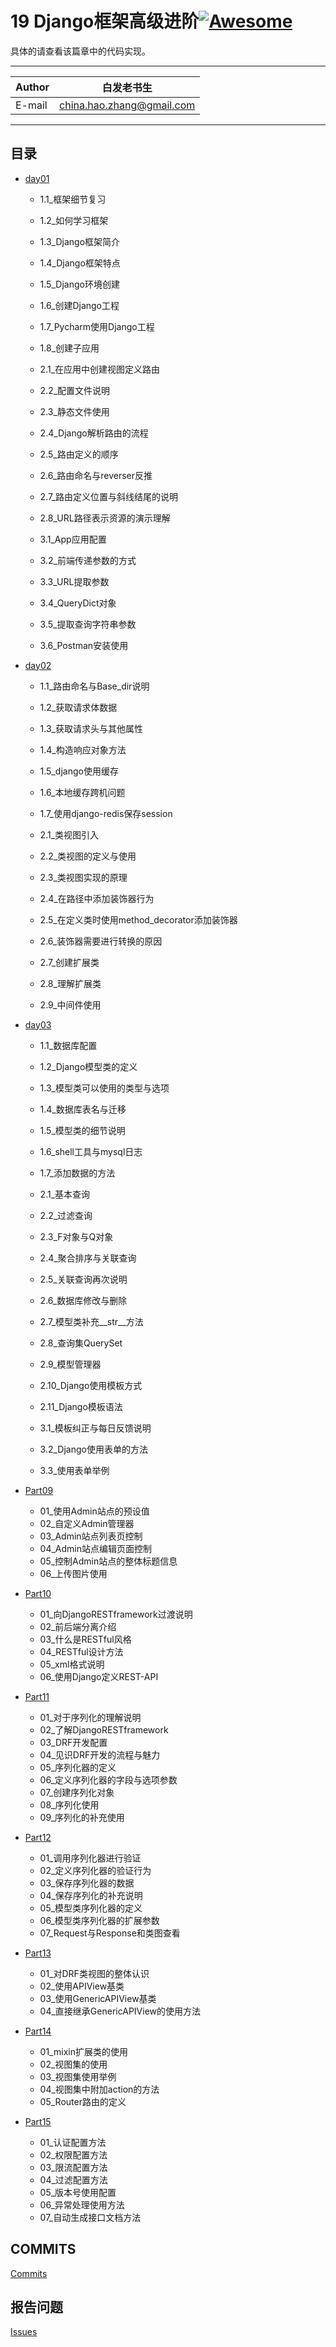 # 19 Django框架高级进阶[![Awesome](https://cdn.rawgit.com/sindresorhus/awesome/d7305f38d29fed78fa85652e3a63e154dd8e8829/media/badge.svg)](https://github.com/sindresorhus/awesome)

具体的请查看该篇章中的代码实现。
****
	
|Author|白发老书生|
|---|---
|E-mail|china.hao.zhang@gmail.com

****


<h2 id="catalog">目录</h2>

* [day01](#day01)
    * 1.1_框架细节复习
    * 1.2_如何学习框架
    * 1.3_Django框架简介
    * 1.4_Django框架特点
    * 1.5_Django环境创建
    * 1.6_创建Django工程
    * 1.7_Pycharm使用Django工程
    * 1.8_创建子应用
   

    * 2.1_在应用中创建视图定义路由
    * 2.2_配置文件说明
    * 2.3_静态文件使用
    * 2.4_Django解析路由的流程
    * 2.5_路由定义的顺序
    * 2.6_路由命名与reverser反推
    * 2.7_路由定义位置与斜线结尾的说明
    * 2.8_URL路径表示资源的演示理解
    

    * 3.1_App应用配置
    * 3.2_前端传递参数的方式
    * 3.3_URL提取参数
    * 3.4_QueryDict对象
    * 3.5_提取查询字符串参数
    * 3.6_Postman安装使用
    

    
* [day02](#day02)
    * 1.1_路由命名与Base_dir说明
    * 1.2_获取请求体数据
    * 1.3_获取请求头与其他属性
    * 1.4_构造响应对象方法
    * 1.5_django使用缓存
    * 1.6_本地缓存跨机问题
    * 1.7_使用django-redis保存session
    

    * 2.1_类视图引入
    * 2.2_类视图的定义与使用
    * 2.3_类视图实现的原理
    * 2.4_在路径中添加装饰器行为
    * 2.5_在定义类时使用method_decorator添加装饰器
    * 2.6_装饰器需要进行转换的原因
    * 2.7_创建扩展类
    * 2.8_理解扩展类
    * 2.9_中间件使用

 

* [day03](#day03)

   * 1.1_数据库配置
   * 1.2_Django模型类的定义
   * 1.3_模型类可以使用的类型与选项
   * 1.4_数据库表名与迁移
   * 1.5_模型类的细节说明
   * 1.6_shell工具与mysql日志
   * 1.7_添加数据的方法
   
    * 2.1_基本查询
    * 2.2_过滤查询
    * 2.3_F对象与Q对象
    * 2.4_聚合排序与关联查询
    * 2.5_关联查询再次说明
    * 2.6_数据库修改与删除
    * 2.7_模型类补充__str__方法
    * 2.8_查询集QuerySet
    * 2.9_模型管理器
    * 2.10_Django使用模板方式
    * 2.11_Django模板语法
    
    * 3.1_模板纠正与每日反馈说明
    * 3.2_Django使用表单的方法
    * 3.3_使用表单举例

* [Part09](#Part09)
    * 01_使用Admin站点的预设值
    * 02_自定义Admin管理器
    * 03_Admin站点列表页控制
    * 04_Admin站点编辑页面控制
    * 05_控制Admin站点的整体标题信息
    * 06_上传图片使用
    

* [Part10](#Part10)
    * 01_向DjangoRESTframework过渡说明
    * 02_前后端分离介绍
    * 03_什么是RESTful风格
    * 04_RESTful设计方法
    * 05_xml格式说明
    * 06_使用Django定义REST-API

* [Part11](#Part11)
    * 01_对于序列化的理解说明
    * 02_了解DjangoRESTframework
    * 03_DRF开发配置
    * 04_见识DRF开发的流程与魅力
    * 05_序列化器的定义
    * 06_定义序列化器的字段与选项参数
    * 07_创建序列化对象
    * 08_序列化使用
    * 09_序列化的补充使用

* [Part12](#Part12)
    * 01_调用序列化器进行验证
    * 02_定义序列化器的验证行为
    * 03_保存序列化器的数据
    * 04_保存序列化的补充说明
    * 05_模型类序列化器的定义
    * 06_模型类序列化器的扩展参数
    * 07_Request与Response和类图查看
    

* [Part13](#Part13)
    * 01_对DRF类视图的整体认识
    * 02_使用APIView基类
    * 03_使用GenericAPIView基类
    * 04_直接继承GenericAPIView的使用方法

* [Part14](#Part14)
    * 01_mixin扩展类的使用
    * 02_视图集的使用
    * 03_视图集使用举例
    * 04_视图集中附加action的方法
    * 05_Router路由的定义
    

    
* [Part15](#Part15)
    * 01_认证配置方法
    * 02_权限配置方法
    * 03_限流配置方法
    * 04_过滤配置方法
    * 05_版本号使用配置
    * 06_异常处理使用方法
    * 07_自动生成接口文档方法
    



## COMMITS

[Commits](https://github.com/HaoZhang95/PythonAndMachineLearning/commits/master)

## 报告问题

[Issues](https://github.com/HaoZhang95/PythonAndMachineLearning/issues)

